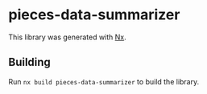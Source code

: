 # pieces-data-summarizer

This library was generated with [Nx](https://nx.dev).

## Building

Run `nx build pieces-data-summarizer` to build the library.
